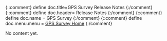 {::comment} define doc.title=GPS Survey Release Notes {:/comment}
{::comment} define doc.header= Release Notes {:/comment}
{::comment} define doc.name = GPS Survey {:/comment}
{::comment} define doc.menu.menu = [GPS Survey Home](index.html) {:/comment}

No content yet.
